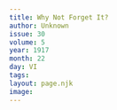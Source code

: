 ```yaml
---
title: Why Not Forget It?
author: Unknown
issue: 30
volume: 5
year: 1917
month: 22
day: VI
tags:
layout: page.njk
image:
---
```


